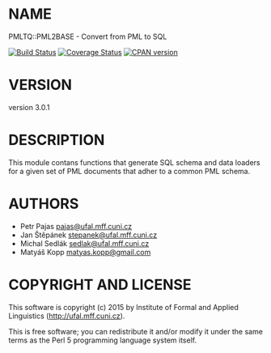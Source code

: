 # NAME

PMLTQ::PML2BASE - Convert from PML to SQL

<div>
    <a href="https://travis-ci.org/ufal/pmltq-pml2base"><img src="https://travis-ci.org/ufal/pmltq-pml2base.svg?branch=master" alt="Build Status"></a>
    <a href="https://coveralls.io/github/ufal/pmltq-pml2base?branch=master"><img src="https://coveralls.io/repos/ufal/pmltq-pml2base/badge.svg?branch=master&amp;service=github" alt="Coverage Status"></a>
    <a href="https://badge.fury.io/pl/PMLTQ-PML2BASE"><img src="https://badge.fury.io/pl/PMLTQ-PML2BASE.svg" alt="CPAN version"></a>
</div>

# VERSION

version 3.0.1

# DESCRIPTION

This module contans functions that generate SQL schema and data
loaders for a given set of PML documents that adher to
a common PML schema.

# AUTHORS

- Petr Pajas <pajas@ufal.mff.cuni.cz>
- Jan Štěpánek <stepanek@ufal.mff.cuni.cz>
- Michal Sedlák <sedlak@ufal.mff.cuni.cz>
- Matyáš Kopp <matyas.kopp@gmail.com>

# COPYRIGHT AND LICENSE

This software is copyright (c) 2015 by Institute of Formal and Applied Linguistics (http://ufal.mff.cuni.cz).

This is free software; you can redistribute it and/or modify it under
the same terms as the Perl 5 programming language system itself.
